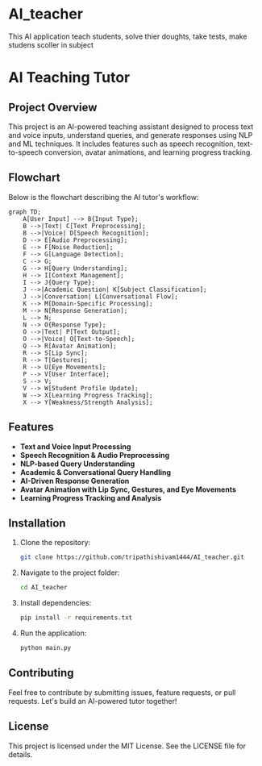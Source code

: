 # AI_teacher
This AI application teach students, solve thier doughts, take tests, make studens scoller in subject



# AI Teaching Tutor

## Project Overview
This project is an AI-powered teaching assistant designed to process text and voice inputs, understand queries, and generate responses using NLP and ML techniques. It includes features such as speech recognition, text-to-speech conversion, avatar animations, and learning progress tracking.

## Flowchart
Below is the flowchart describing the AI tutor's workflow:

```mermaid
graph TD;
    A[User Input] --> B{Input Type};
    B -->|Text| C[Text Preprocessing];
    B -->|Voice| D[Speech Recognition];
    D --> E[Audio Preprocessing];
    E --> F[Noise Reduction];
    F --> G[Language Detection];
    C --> G;
    G --> H[Query Understanding];
    H --> I[Context Management];
    I --> J{Query Type};
    J -->|Academic Question| K[Subject Classification];
    J -->|Conversation| L[Conversational Flow];
    K --> M[Domain-Specific Processing];
    M --> N[Response Generation];
    L --> N;
    N --> O{Response Type};
    O -->|Text| P[Text Output];
    O -->|Voice| Q[Text-to-Speech];
    Q --> R[Avatar Animation];
    R --> S[Lip Sync];
    R --> T[Gestures];
    R --> U[Eye Movements];
    P --> V[User Interface];
    S --> V;
    V --> W[Student Profile Update];
    W --> X[Learning Progress Tracking];
    X --> Y[Weakness/Strength Analysis];
```

## Features
- **Text and Voice Input Processing**
- **Speech Recognition & Audio Preprocessing**
- **NLP-based Query Understanding**
- **Academic & Conversational Query Handling**
- **AI-Driven Response Generation**
- **Avatar Animation with Lip Sync, Gestures, and Eye Movements**
- **Learning Progress Tracking and Analysis**

## Installation
1. Clone the repository:
   ```sh
   git clone https://github.com/tripathishivam1444/AI_teacher.git
   ```
2. Navigate to the project folder:
   ```sh
   cd AI_teacher
   ```
3. Install dependencies:
   ```sh
   pip install -r requirements.txt
   ```
4. Run the application:
   ```sh
   python main.py
   ```

## Contributing
Feel free to contribute by submitting issues, feature requests, or pull requests. Let's build an AI-powered tutor together!

## License
This project is licensed under the MIT License. See the LICENSE file for details.
